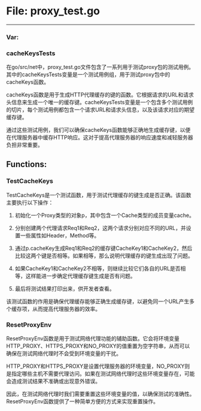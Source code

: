 # File: proxy_test.go






---

### Var:

### cacheKeysTests

在go/src/net中，proxy_test.go文件包含了一系列用于测试proxy包的测试用例。其中的cacheKeysTests变量是一个测试用例组，用于测试proxy包中的cacheKeys函数。

cacheKeys函数是用于生成HTTP代理缓存的键的函数。它根据请求的URL和请求头信息来生成一个唯一的缓存键。cacheKeysTests变量是一个包含多个测试用例的切片，每个测试用例都包含一个请求URL和请求头信息，以及该请求对应的期望缓存键。

通过这些测试用例，我们可以确保cacheKeys函数能够正确地生成缓存键，以便在代理服务器中缓存HTTP响应。这对于提高代理服务器的响应速度和减轻服务器负担非常重要。



## Functions:

### TestCacheKeys

TestCacheKeys是一个测试函数，用于测试代理缓存的键生成是否正确。该函数主要执行以下操作：

1. 初始化一个Proxy类型的对象p，其中包含一个Cache类型的成员变量cache。

2. 分别创建两个代理请求Req1和Req2，这两个请求分别对应不同的URL，并设置一些属性如Header，Method等。

3. 通过p.cacheKey生成Req1和Req2的缓存键CacheKey1和CacheKey2，然后比较这两个键是否相等。如果相等，那么说明代理缓存的键生成出现了问题。

4. 如果CacheKey1和CacheKey2不相等，则继续比较它们各自的URL是否相等，这样能进一步确定代理缓存键生成是否有问题。

5. 最后将测试结果打印出来，供开发者查看。

该测试函数的作用是确保代理缓存能够正确生成缓存键，以避免同一个URL产生多个缓存项，从而提高代理服务器的效率。



### ResetProxyEnv

ResetProxyEnv函数是用于测试网络代理功能的辅助函数。它会将环境变量HTTP_PROXY、HTTPS_PROXY和NO_PROXY的值重置为空字符串，从而可以确保在测试网络代理时不会受到环境变量的干扰。

HTTP_PROXY和HTTPS_PROXY是设置代理服务器的环境变量，NO_PROXY则是指定哪些主机不需要代理访问。如果在测试网络代理时这些环境变量存在，可能会造成测试结果不准确或出现意外错误。

因此，在测试网络代理时我们需要重置这些环境变量的值，以确保测试的准确性。ResetProxyEnv函数提供了一种简单方便的方式来实现重置操作。



